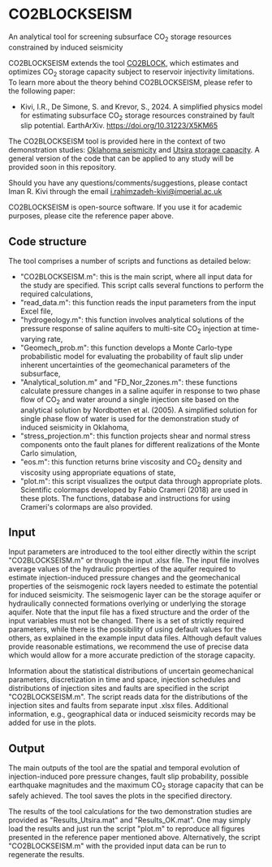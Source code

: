 # CO2BLOCKSEISM

An analytical tool for screening subsurface CO<sub>2</sub> storage resources
constrained by induced seismicity

CO2BLOCKSEISM extends the tool [CO2BLOCK](https://github.com/co2block/CO2BLOCK),
which estimates and optimizes CO<sub>2</sub> storage capacity subject to
reservoir injectivity limitations. To learn more about the theory behind
CO2BLOCKSEISM, please refer to the following paper:

- Kivi, I.R., De Simone, S. and Krevor, S., 2024. A simplified physics model for
  estimating subsurface CO<sub>2</sub> storage resources constrained by fault
  slip potential. EarthArXiv. <https://doi.org/10.31223/X5KM65>

The CO2BLOCKSEISM tool is provided here in the context of two demonstration
studies: [Oklahoma
seismicity](https://github.com/imanrahimzadeh/CO2BLOCKSEISM/tree/main/Oklahoma%20seismicity)
and [Utsira storage
capacity](https://github.com/imanrahimzadeh/CO2BLOCKSEISM/tree/main/Utsira%20storage%20capacity).
A general version of the code that can be applied to any study will be provided
soon in this repository.

Should you have any questions/comments/suggestions, please contact Iman R. Kivi
through the email <i.rahimzadeh-kivi@imperial.ac.uk>

CO2BLOCKSEISM is open-source software. If you use it for academic purposes,
please cite the reference paper above.

## **Code structure**

The tool comprises a number of scripts and functions as detailed below:

- "CO2BLOCKSEISM.m": this is the main script, where all input data for the study
  are specified. This script calls several functions to perform the required
  calculations,
- "read_data.m": this function reads the input parameters from the input Excel
  file,
- "hydrogeology.m": this function involves analytical solutions of the pressure
  response of saline aquifers to multi-site CO<sub>2</sub> injection at
  time-varying rate,
- "Geomech_prob.m": this function develops a Monte Carlo-type probabilistic
  model for evaluating the probability of fault slip under inherent
  uncertainties of the geomechanical parameters of the subsurface,
- "Analytical_solution.m" and "FD_Nor_2zones.m": these functions calculate
  pressure changes in a saline aquifer in response to two phase flow of
  CO<sub>2</sub> and water around a single injection site based on the
  analytical solution by Nordbotten et al. (2005). A simplified solution for
  single phase flow of water is used for the demonstration study of induced
  seismicity in Oklahoma,
- "stress_projection.m": this function projects shear and normal stress
  components onto the fault planes for different realizations of the Monte Carlo
  simulation,
- "eos.m": this function returns brine viscosity and CO<sub>2</sub> density and
  viscosity using appropriate equations of state,
- "plot.m": this script visualizes the output data through appropriate plots.
  Scientific colormaps developed by Fabio Crameri (2018) are used in these
  plots. The functions, database and instructions for using Crameri's colormaps
  are also provided.

## **Input**

Input parameters are introduced to the tool either directly within the script
"CO2BLOCKSEISM.m" or through the input .xlsx file. The input file involves
average values of the hydraulic properties of the aquifer required to estimate
injection-induced pressure changes and the geomechanical properties of the
seismogenic rock layers needed to estimate the potential for induced seismicity.
The seismogenic layer can be the storage aquifer or hydraulically connected
formations overlying or underlying the storage aquifer. Note that the input file
has a fixed structure and the order of the input variables must not be changed.
There is a set of strictly required parameters, while there is the possibility
of using default values for the others, as explained in the example input data
files. Although default values provide reasonable estimations, we recommend the
use of precise data which would allow for a more accurate prediction of the
storage capacity.

Information about the statistical distributions of uncertain geomechanical
parameters, discretization in time and space, injection schedules and
distributions of injection sites and faults are specified in the script
"CO2BLOCKSEISM.m". The script reads data for the distributions of the injection
sites and faults from separate input .xlsx files. Additional information, e.g.,
geographical data or induced seismicity records may be added for use in the
plots.

## **Output**

The main outputs of the tool are the spatial and temporal evolution of
injection-induced pore pressure changes, fault slip probability, possible
earthquake magnitudes and the maximum CO<sub>2</sub> storage capacity that can
be safely achieved. The tool saves the plots in the specified directory.

The results of the tool calculations for the two demonstration studies are
provided as "Results_Utsira.mat" and "Results_OK.mat". One may simply load the
results and just run the script "plot.m" to reproduce all figures presented in
the reference paper mentioned above. Alternatively, the script "CO2BLOCKSEISM.m"
with the provided input data can be run to regenerate the results.
